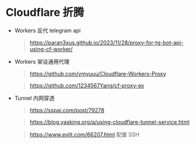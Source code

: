 # Cloudflare 折腾

- Workers 反代 telegram api

  > https://paran3xus.github.io/2023/11/28/proxy-for-tg-bot-api-using-cf-worker/

- Workers 架设通用代理

  > https://github.com/ymyuuu/Cloudflare-Workers-Proxy
  
  > https://github.com/1234567Yang/cf-proxy-ex

- Tunnel 内网穿透

  > https://sspai.com/post/79278
  
  > https://blog.yasking.org/a/using-cloudflare-tunnel-service.html
  
  > https://www.evlit.com/66207.html 配置 SSH
